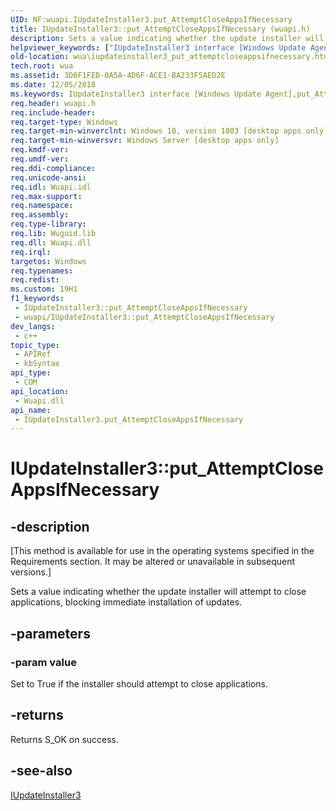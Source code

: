 ```yaml
---
UID: NF:wuapi.IUpdateInstaller3.put_AttemptCloseAppsIfNecessary
title: IUpdateInstaller3::put_AttemptCloseAppsIfNecessary (wuapi.h)
description: Sets a value indicating whether the update installer will attempt to close applications, blocking immediate installation of updates.
helpviewer_keywords: ["IUpdateInstaller3 interface [Windows Update Agent]","put_AttemptCloseAppsIfNecessary method","IUpdateInstaller3.put_AttemptCloseAppsIfNecessary","IUpdateInstaller3::put_AttemptCloseAppsIfNecessary","put_AttemptCloseAppsIfNecessary","put_AttemptCloseAppsIfNecessary method [Windows Update Agent]","put_AttemptCloseAppsIfNecessary method [Windows Update Agent]","IUpdateInstaller3 interface","wua.iupdateinstaller3_put_attemptcloseappsifnecessary","wuapi/IUpdateInstaller3::put_AttemptCloseAppsIfNecessary"]
old-location: wua\iupdateinstaller3_put_attemptcloseappsifnecessary.htm
tech.root: wua
ms.assetid: 3D6F1FED-0A5A-4D6F-ACE1-BA233F5AED2E
ms.date: 12/05/2018
ms.keywords: IUpdateInstaller3 interface [Windows Update Agent],put_AttemptCloseAppsIfNecessary method, IUpdateInstaller3.put_AttemptCloseAppsIfNecessary, IUpdateInstaller3::put_AttemptCloseAppsIfNecessary, put_AttemptCloseAppsIfNecessary, put_AttemptCloseAppsIfNecessary method [Windows Update Agent], put_AttemptCloseAppsIfNecessary method [Windows Update Agent],IUpdateInstaller3 interface, wua.iupdateinstaller3_put_attemptcloseappsifnecessary, wuapi/IUpdateInstaller3::put_AttemptCloseAppsIfNecessary
req.header: wuapi.h
req.include-header: 
req.target-type: Windows
req.target-min-winverclnt: Windows 10, version 1803 [desktop apps only]
req.target-min-winversvr: Windows Server [desktop apps only]
req.kmdf-ver: 
req.umdf-ver: 
req.ddi-compliance: 
req.unicode-ansi: 
req.idl: Wuapi.idl
req.max-support: 
req.namespace: 
req.assembly: 
req.type-library: 
req.lib: Wuguid.lib
req.dll: Wuapi.dll
req.irql: 
targetos: Windows
req.typenames: 
req.redist: 
ms.custom: 19H1
f1_keywords:
 - IUpdateInstaller3::put_AttemptCloseAppsIfNecessary
 - wuapi/IUpdateInstaller3::put_AttemptCloseAppsIfNecessary
dev_langs:
 - c++
topic_type:
 - APIRef
 - kbSyntax
api_type:
 - COM
api_location:
 - Wuapi.dll
api_name:
 - IUpdateInstaller3.put_AttemptCloseAppsIfNecessary
---
```


# IUpdateInstaller3::put_AttemptCloseAppsIfNecessary


## -description


<p class="CCE_Message">[This method is available for use in the operating systems specified in the Requirements section. It may be altered or unavailable in subsequent versions.]

Sets a value indicating whether the update installer will attempt to close applications, blocking immediate installation of updates.

## -parameters

### -param value

Set to True if the installer should attempt to close applications.

## -returns

Returns S_OK on success.

## -see-also

<a href="nn-wuapi-iupdateinstaller3.md">IUpdateInstaller3</a>

